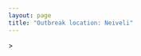 ```yaml
---
layout: page
title: "Outbreak location: Neiveli"
---
```

<div id="mapid">
<script src="https://buda-magenta.github.io/hazard_map/load_map.js"></script>
><script>
var marker_outbreak = L.marker([10.346837, 78.654771],{"autoPan": true}).addTo(map); marker_outbreak.bindTooltip("Neiveli").openTooltip();

var circle_1 = L.circle([11.715950, 79.767053], {"pane": "markerPane", "color": "red", "fill": true, "fillOpacity": 0.2, "fillRule": "evenodd", "lineCap": "round", "lineJoin": "round", "opacity": 1.0, "radius": 521663, "stroke": true, "weight": 2}).addTo(map);
circle_1.bindTooltip("Cuddalore Port<br>rank: 1<br>hazard index: 0.130416")

var circle_2 = L.circle([10.804973, 78.687030], {"pane": "markerPane", "color": "red", "fill": true, "fillOpacity": 0.2, "fillRule": "evenodd", "lineCap": "round", "lineJoin": "round", "opacity": 1.0, "radius": 215113, "stroke": true, "weight": 2}).addTo(map);
circle_2.bindTooltip("Tiruchirappalli<br>rank: 2<br>hazard index: 0.053778")

var circle_3 = L.circle([11.001812, 76.962842], {"pane": "markerPane", "color": "red", "fill": true, "fillOpacity": 0.2, "fillRule": "evenodd", "lineCap": "round", "lineJoin": "round", "opacity": 1.0, "radius": 133037, "stroke": true, "weight": 2}).addTo(map);
circle_3.bindTooltip("Coimbatore<br>rank: 3<br>hazard index: 0.033259")

var circle_4 = L.circle([9.926115, 78.114098], {"pane": "markerPane", "color": "red", "fill": true, "fillOpacity": 0.2, "fillRule": "evenodd", "lineCap": "round", "lineJoin": "round", "opacity": 1.0, "radius": 127452, "stroke": true, "weight": 2}).addTo(map);
circle_4.bindTooltip("Madurai<br>rank: 4<br>hazard index: 0.031863")

var circle_5 = L.circle([10.805628, 79.824660], {"pane": "markerPane", "color": "red", "fill": true, "fillOpacity": 0.2, "fillRule": "evenodd", "lineCap": "round", "lineJoin": "round", "opacity": 1.0, "radius": 110615, "stroke": true, "weight": 2}).addTo(map);
circle_5.bindTooltip("Nagapattinam<br>rank: 5<br>hazard index: 0.027654")

var circle_6 = L.circle([11.664300, 78.146000], {"pane": "markerPane", "color": "red", "fill": true, "fillOpacity": 0.2, "fillRule": "evenodd", "lineCap": "round", "lineJoin": "round", "opacity": 1.0, "radius": 104887, "stroke": true, "weight": 2}).addTo(map);
circle_6.bindTooltip("Salem<br>rank: 6<br>hazard index: 0.026222")

var circle_7 = L.circle([13.083694, 80.270186], {"pane": "markerPane", "color": "red", "fill": true, "fillOpacity": 0.2, "fillRule": "evenodd", "lineCap": "round", "lineJoin": "round", "opacity": 1.0, "radius": 56659, "stroke": true, "weight": 2}).addTo(map);
circle_7.bindTooltip("Chennai<br>rank: 7<br>hazard index: 0.014165")

var circle_8 = L.circle([11.101781, 77.345192], {"pane": "markerPane", "color": "red", "fill": true, "fillOpacity": 0.2, "fillRule": "evenodd", "lineCap": "round", "lineJoin": "round", "opacity": 1.0, "radius": 55717, "stroke": true, "weight": 2}).addTo(map);
circle_8.bindTooltip("Tiruppur<br>rank: 8<br>hazard index: 0.013929")

var circle_9 = L.circle([10.786027, 79.138150], {"pane": "markerPane", "color": "red", "fill": true, "fillOpacity": 0.2, "fillRule": "evenodd", "lineCap": "round", "lineJoin": "round", "opacity": 1.0, "radius": 30443, "stroke": true, "weight": 2}).addTo(map);
circle_9.bindTooltip("Thanjavur<br>rank: 9<br>hazard index: 0.007611")

var circle_10 = L.circle([10.915649, 79.806949], {"pane": "markerPane", "color": "red", "fill": true, "fillOpacity": 0.2, "fillRule": "evenodd", "lineCap": "round", "lineJoin": "round", "opacity": 1.0, "radius": 30302, "stroke": true, "weight": 2}).addTo(map);
circle_10.bindTooltip("Pondicherry<br>rank: 10<br>hazard index: 0.007576")

var circle_11 = L.circle([8.805260, 78.145274], {"pane": "markerPane", "color": "red", "fill": true, "fillOpacity": 0.2, "fillRule": "evenodd", "lineCap": "round", "lineJoin": "round", "opacity": 1.0, "radius": 29751, "stroke": true, "weight": 2}).addTo(map);
circle_11.bindTooltip("Thoothukudi<br>rank: 11<br>hazard index: 0.007438")

var circle_12 = L.circle([10.330330, 78.067398], {"pane": "markerPane", "color": "red", "fill": true, "fillOpacity": 0.2, "fillRule": "evenodd", "lineCap": "round", "lineJoin": "round", "opacity": 1.0, "radius": 25972, "stroke": true, "weight": 2}).addTo(map);
circle_12.bindTooltip("Dindigul<br>rank: 12<br>hazard index: 0.006493")

var circle_13 = L.circle([11.369204, 77.676627], {"pane": "markerPane", "color": "red", "fill": true, "fillOpacity": 0.2, "fillRule": "evenodd", "lineCap": "round", "lineJoin": "round", "opacity": 1.0, "radius": 19671, "stroke": true, "weight": 2}).addTo(map);
circle_13.bindTooltip("Erode<br>rank: 13<br>hazard index: 0.004918")

var circle_14 = L.circle([10.964555, 79.371730], {"pane": "markerPane", "color": "red", "fill": true, "fillOpacity": 0.2, "fillRule": "evenodd", "lineCap": "round", "lineJoin": "round", "opacity": 1.0, "radius": 17561, "stroke": true, "weight": 2}).addTo(map);
circle_14.bindTooltip("Kumbakonam<br>rank: 14<br>hazard index: 0.004390")

var circle_15 = L.circle([9.403158, 77.518264], {"pane": "markerPane", "color": "red", "fill": true, "fillOpacity": 0.2, "fillRule": "evenodd", "lineCap": "round", "lineJoin": "round", "opacity": 1.0, "radius": 16308, "stroke": true, "weight": 2}).addTo(map);
circle_15.bindTooltip("Rajapalayam<br>rank: 15<br>hazard index: 0.004077")

var circle_16 = L.circle([10.500000, 78.833333], {"pane": "markerPane", "color": "red", "fill": true, "fillOpacity": 0.2, "fillRule": "evenodd", "lineCap": "round", "lineJoin": "round", "opacity": 1.0, "radius": 14691, "stroke": true, "weight": 2}).addTo(map);
circle_16.bindTooltip("Pudukkottai<br>rank: 16<br>hazard index: 0.003673")

var circle_17 = L.circle([10.044512, 78.743363], {"pane": "markerPane", "color": "red", "fill": true, "fillOpacity": 0.2, "fillRule": "evenodd", "lineCap": "round", "lineJoin": "round", "opacity": 1.0, "radius": 13385, "stroke": true, "weight": 2}).addTo(map);
circle_17.bindTooltip("Karaikkudi<br>rank: 17<br>hazard index: 0.003346")

var circle_18 = L.circle([8.701220, 77.579269], {"pane": "markerPane", "color": "red", "fill": true, "fillOpacity": 0.2, "fillRule": "evenodd", "lineCap": "round", "lineJoin": "round", "opacity": 1.0, "radius": 8149, "stroke": true, "weight": 2}).addTo(map);
circle_18.bindTooltip("Tirunelveli<br>rank: 18<br>hazard index: 0.002037")

var circle_19 = L.circle([12.979120, 77.591300], {"pane": "markerPane", "color": "red", "fill": true, "fillOpacity": 0.2, "fillRule": "evenodd", "lineCap": "round", "lineJoin": "round", "opacity": 1.0, "radius": 7382, "stroke": true, "weight": 2}).addTo(map);
circle_19.bindTooltip("Bangalore<br>rank: 19<br>hazard index: 0.001846")

var circle_20 = L.circle([13.631637, 79.423171], {"pane": "markerPane", "color": "red", "fill": true, "fillOpacity": 0.2, "fillRule": "evenodd", "lineCap": "round", "lineJoin": "round", "opacity": 1.0, "radius": 5452, "stroke": true, "weight": 2}).addTo(map);
circle_20.bindTooltip("Tirupati<br>rank: 20<br>hazard index: 0.001363")

var circle_21 = L.circle([10.525626, 76.213254], {"pane": "markerPane", "color": "red", "fill": true, "fillOpacity": 0.2, "fillRule": "evenodd", "lineCap": "round", "lineJoin": "round", "opacity": 1.0, "radius": 5079, "stroke": true, "weight": 2}).addTo(map);
circle_21.bindTooltip("Thrissur<br>rank: 21<br>hazard index: 0.001270")

var circle_22 = L.circle([10.787898, 76.474087], {"pane": "markerPane", "color": "red", "fill": true, "fillOpacity": 0.2, "fillRule": "evenodd", "lineCap": "round", "lineJoin": "round", "opacity": 1.0, "radius": 4651, "stroke": true, "weight": 2}).addTo(map);
circle_22.bindTooltip("Palakkad<br>rank: 22<br>hazard index: 0.001163")

var circle_23 = L.circle([12.794811, 79.000641], {"pane": "markerPane", "color": "red", "fill": true, "fillOpacity": 0.2, "fillRule": "evenodd", "lineCap": "round", "lineJoin": "round", "opacity": 1.0, "radius": 4436, "stroke": true, "weight": 2}).addTo(map);
circle_23.bindTooltip("Vellore<br>rank: 23<br>hazard index: 0.001109")

var circle_24 = L.circle([8.576971, 77.050125], {"pane": "markerPane", "color": "red", "fill": true, "fillOpacity": 0.2, "fillRule": "evenodd", "lineCap": "round", "lineJoin": "round", "opacity": 1.0, "radius": 3915, "stroke": true, "weight": 2}).addTo(map);
circle_24.bindTooltip("Thiruvananthapuram<br>rank: 24<br>hazard index: 0.000979")

var circle_25 = L.circle([11.258608, 75.778874], {"pane": "markerPane", "color": "red", "fill": true, "fillOpacity": 0.2, "fillRule": "evenodd", "lineCap": "round", "lineJoin": "round", "opacity": 1.0, "radius": 3541, "stroke": true, "weight": 2}).addTo(map);
circle_25.bindTooltip("Kozhikode<br>rank: 25<br>hazard index: 0.000885")

var circle_26 = L.circle([12.227213, 79.070156], {"pane": "markerPane", "color": "red", "fill": true, "fillOpacity": 0.2, "fillRule": "evenodd", "lineCap": "round", "lineJoin": "round", "opacity": 1.0, "radius": 3080, "stroke": true, "weight": 2}).addTo(map);
circle_26.bindTooltip("Tiruvannamalai<br>rank: 26<br>hazard index: 0.000770")

var circle_27 = L.circle([13.160105, 79.155551], {"pane": "markerPane", "color": "red", "fill": true, "fillOpacity": 0.2, "fillRule": "evenodd", "lineCap": "round", "lineJoin": "round", "opacity": 1.0, "radius": 2692, "stroke": true, "weight": 2}).addTo(map);
circle_27.bindTooltip("Chittoor<br>rank: 27<br>hazard index: 0.000673")

var circle_28 = L.circle([13.125476, 80.094090], {"pane": "markerPane", "color": "red", "fill": true, "fillOpacity": 0.2, "fillRule": "evenodd", "lineCap": "round", "lineJoin": "round", "opacity": 1.0, "radius": 1679, "stroke": true, "weight": 2}).addTo(map);
circle_28.bindTooltip("Avadi<br>rank: 28<br>hazard index: 0.000420")

var circle_29 = L.circle([19.075990, 72.877393], {"pane": "markerPane", "color": "red", "fill": true, "fillOpacity": 0.2, "fillRule": "evenodd", "lineCap": "round", "lineJoin": "round", "opacity": 1.0, "radius": 1497, "stroke": true, "weight": 2}).addTo(map);
circle_29.bindTooltip("Mumbai<br>rank: 29<br>hazard index: 0.000374")

var circle_30 = L.circle([9.931308, 76.267414], {"pane": "markerPane", "color": "red", "fill": true, "fillOpacity": 0.2, "fillRule": "evenodd", "lineCap": "round", "lineJoin": "round", "opacity": 1.0, "radius": 1474, "stroke": true, "weight": 2}).addTo(map);
circle_30.bindTooltip("Kochi<br>rank: 30<br>hazard index: 0.000369")

var circle_31 = L.circle([8.188047, 77.429049], {"pane": "markerPane", "color": "red", "fill": true, "fillOpacity": 0.2, "fillRule": "evenodd", "lineCap": "round", "lineJoin": "round", "opacity": 1.0, "radius": 1471, "stroke": true, "weight": 2}).addTo(map);
circle_31.bindTooltip("Nagercoil<br>rank: 31<br>hazard index: 0.000368")

var circle_32 = L.circle([12.869810, 74.843008], {"pane": "markerPane", "color": "red", "fill": true, "fillOpacity": 0.2, "fillRule": "evenodd", "lineCap": "round", "lineJoin": "round", "opacity": 1.0, "radius": 1214, "stroke": true, "weight": 2}).addTo(map);
circle_32.bindTooltip("Mangalore<br>rank: 32<br>hazard index: 0.000304")

var circle_33 = L.circle([13.156387, 80.300528], {"pane": "markerPane", "color": "red", "fill": true, "fillOpacity": 0.2, "fillRule": "evenodd", "lineCap": "round", "lineJoin": "round", "opacity": 1.0, "radius": 1208, "stroke": true, "weight": 2}).addTo(map);
circle_33.bindTooltip("Tiruvottiyur<br>rank: 33<br>hazard index: 0.000302")

var circle_34 = L.circle([28.651718, 77.221939], {"pane": "markerPane", "color": "red", "fill": true, "fillOpacity": 0.2, "fillRule": "evenodd", "lineCap": "round", "lineJoin": "round", "opacity": 1.0, "radius": 1067, "stroke": true, "weight": 2}).addTo(map);
circle_34.bindTooltip("Delhi<br>rank: 34<br>hazard index: 0.000267")

var circle_35 = L.circle([12.836393, 79.705330], {"pane": "markerPane", "color": "red", "fill": true, "fillOpacity": 0.2, "fillRule": "evenodd", "lineCap": "round", "lineJoin": "round", "opacity": 1.0, "radius": 1060, "stroke": true, "weight": 2}).addTo(map);
circle_35.bindTooltip("Kanchipuram<br>rank: 35<br>hazard index: 0.000265")

var circle_36 = L.circle([12.989816, 80.100987], {"pane": "markerPane", "color": "red", "fill": true, "fillOpacity": 0.2, "fillRule": "evenodd", "lineCap": "round", "lineJoin": "round", "opacity": 1.0, "radius": 1053, "stroke": true, "weight": 2}).addTo(map);
circle_36.bindTooltip("Pallavaram<br>rank: 36<br>hazard index: 0.000263")

var circle_37 = L.circle([9.500665, 76.412414], {"pane": "markerPane", "color": "red", "fill": true, "fillOpacity": 0.2, "fillRule": "evenodd", "lineCap": "round", "lineJoin": "round", "opacity": 1.0, "radius": 1033, "stroke": true, "weight": 2}).addTo(map);
circle_37.bindTooltip("Alappuzha<br>rank: 37<br>hazard index: 0.000258")

var circle_38 = L.circle([8.887951, 76.595501], {"pane": "markerPane", "color": "red", "fill": true, "fillOpacity": 0.2, "fillRule": "evenodd", "lineCap": "round", "lineJoin": "round", "opacity": 1.0, "radius": 1006, "stroke": true, "weight": 2}).addTo(map);
circle_38.bindTooltip("Kollam<br>rank: 38<br>hazard index: 0.000252")

var circle_39 = L.circle([12.929903, 80.111823], {"pane": "markerPane", "color": "red", "fill": true, "fillOpacity": 0.2, "fillRule": "evenodd", "lineCap": "round", "lineJoin": "round", "opacity": 1.0, "radius": 861, "stroke": true, "weight": 2}).addTo(map);
circle_39.bindTooltip("Tambaram<br>rank: 39<br>hazard index: 0.000215")

var circle_40 = L.circle([17.388786, 78.461065], {"pane": "markerPane", "color": "red", "fill": true, "fillOpacity": 0.2, "fillRule": "evenodd", "lineCap": "round", "lineJoin": "round", "opacity": 1.0, "radius": 746, "stroke": true, "weight": 2}).addTo(map);
circle_40.bindTooltip("Hyderabad<br>rank: 40<br>hazard index: 0.000187")

var circle_41 = L.circle([26.915458, 75.818982], {"pane": "markerPane", "color": "red", "fill": true, "fillOpacity": 0.2, "fillRule": "evenodd", "lineCap": "round", "lineJoin": "round", "opacity": 1.0, "radius": 650, "stroke": true, "weight": 2}).addTo(map);
circle_41.bindTooltip("Jaipur<br>rank: 41<br>hazard index: 0.000163")

var circle_42 = L.circle([11.876225, 75.373804], {"pane": "markerPane", "color": "red", "fill": true, "fillOpacity": 0.2, "fillRule": "evenodd", "lineCap": "round", "lineJoin": "round", "opacity": 1.0, "radius": 646, "stroke": true, "weight": 2}).addTo(map);
circle_42.bindTooltip("Kannur<br>rank: 42<br>hazard index: 0.000162")

var circle_43 = L.circle([12.305183, 76.655361], {"pane": "markerPane", "color": "red", "fill": true, "fillOpacity": 0.2, "fillRule": "evenodd", "lineCap": "round", "lineJoin": "round", "opacity": 1.0, "radius": 621, "stroke": true, "weight": 2}).addTo(map);
circle_43.bindTooltip("Mysore<br>rank: 43<br>hazard index: 0.000155")

var circle_44 = L.circle([22.541418, 88.357691], {"pane": "markerPane", "color": "red", "fill": true, "fillOpacity": 0.2, "fillRule": "evenodd", "lineCap": "round", "lineJoin": "round", "opacity": 1.0, "radius": 559, "stroke": true, "weight": 2}).addTo(map);
circle_44.bindTooltip("Kolkata<br>rank: 44<br>hazard index: 0.000140")

var circle_45 = L.circle([21.149813, 79.082056], {"pane": "markerPane", "color": "red", "fill": true, "fillOpacity": 0.2, "fillRule": "evenodd", "lineCap": "round", "lineJoin": "round", "opacity": 1.0, "radius": 530, "stroke": true, "weight": 2}).addTo(map);
circle_45.bindTooltip("Nagpur<br>rank: 45<br>hazard index: 0.000133")

var circle_46 = L.circle([14.449372, 79.987376], {"pane": "markerPane", "color": "red", "fill": true, "fillOpacity": 0.2, "fillRule": "evenodd", "lineCap": "round", "lineJoin": "round", "opacity": 1.0, "radius": 439, "stroke": true, "weight": 2}).addTo(map);
circle_46.bindTooltip("Nellore<br>rank: 46<br>hazard index: 0.000110")

var circle_47 = L.circle([16.508759, 80.618510], {"pane": "markerPane", "color": "red", "fill": true, "fillOpacity": 0.2, "fillRule": "evenodd", "lineCap": "round", "lineJoin": "round", "opacity": 1.0, "radius": 413, "stroke": true, "weight": 2}).addTo(map);
circle_47.bindTooltip("Vijayawada<br>rank: 47<br>hazard index: 0.000103")

var circle_48 = L.circle([18.521428, 73.854454], {"pane": "markerPane", "color": "red", "fill": true, "fillOpacity": 0.2, "fillRule": "evenodd", "lineCap": "round", "lineJoin": "round", "opacity": 1.0, "radius": 407, "stroke": true, "weight": 2}).addTo(map);
circle_48.bindTooltip("Pune<br>rank: 48<br>hazard index: 0.000102")

var circle_49 = L.circle([23.258486, 77.401989], {"pane": "markerPane", "color": "red", "fill": true, "fillOpacity": 0.2, "fillRule": "evenodd", "lineCap": "round", "lineJoin": "round", "opacity": 1.0, "radius": 380, "stroke": true, "weight": 2}).addTo(map);
circle_49.bindTooltip("Bhopal<br>rank: 49<br>hazard index: 0.000095")

var circle_50 = L.circle([12.792907, 78.699917], {"pane": "markerPane", "color": "red", "fill": true, "fillOpacity": 0.2, "fillRule": "evenodd", "lineCap": "round", "lineJoin": "round", "opacity": 1.0, "radius": 299, "stroke": true, "weight": 2}).addTo(map);
circle_50.bindTooltip("Ambur<br>rank: 50<br>hazard index: 0.000075")

var circle_51 = L.circle([17.723128, 83.301284], {"pane": "markerPane", "color": "red", "fill": true, "fillOpacity": 0.2, "fillRule": "evenodd", "lineCap": "round", "lineJoin": "round", "opacity": 1.0, "radius": 243, "stroke": true, "weight": 2}).addTo(map);
circle_51.bindTooltip("Visakhapatnam<br>rank: 51<br>hazard index: 0.000061")

var circle_52 = L.circle([23.021624, 72.579707], {"pane": "markerPane", "color": "red", "fill": true, "fillOpacity": 0.2, "fillRule": "evenodd", "lineCap": "round", "lineJoin": "round", "opacity": 1.0, "radius": 227, "stroke": true, "weight": 2}).addTo(map);
circle_52.bindTooltip("Ahmedabad<br>rank: 52<br>hazard index: 0.000057")

var circle_53 = L.circle([26.296772, 73.035143], {"pane": "markerPane", "color": "red", "fill": true, "fillOpacity": 0.2, "fillRule": "evenodd", "lineCap": "round", "lineJoin": "round", "opacity": 1.0, "radius": 218, "stroke": true, "weight": 2}).addTo(map);
circle_53.bindTooltip("Jodhpur<br>rank: 53<br>hazard index: 0.000055")

var circle_54 = L.circle([25.196826, 76.000893], {"pane": "markerPane", "color": "red", "fill": true, "fillOpacity": 0.2, "fillRule": "evenodd", "lineCap": "round", "lineJoin": "round", "opacity": 1.0, "radius": 212, "stroke": true, "weight": 2}).addTo(map);
circle_54.bindTooltip("Kota<br>rank: 54<br>hazard index: 0.000053")

var circle_55 = L.circle([11.664535, 92.739045], {"pane": "markerPane", "color": "red", "fill": true, "fillOpacity": 0.2, "fillRule": "evenodd", "lineCap": "round", "lineJoin": "round", "opacity": 1.0, "radius": 199, "stroke": true, "weight": 2}).addTo(map);
circle_55.bindTooltip("Port Blair<br>rank: 55<br>hazard index: 0.000050")

var circle_56 = L.circle([13.340077, 77.100621], {"pane": "markerPane", "color": "red", "fill": true, "fillOpacity": 0.2, "fillRule": "evenodd", "lineCap": "round", "lineJoin": "round", "opacity": 1.0, "radius": 188, "stroke": true, "weight": 2}).addTo(map);
circle_56.bindTooltip("Tumkur<br>rank: 56<br>hazard index: 0.000047")

var circle_57 = L.circle([20.266777, 85.843559], {"pane": "markerPane", "color": "red", "fill": true, "fillOpacity": 0.2, "fillRule": "evenodd", "lineCap": "round", "lineJoin": "round", "opacity": 1.0, "radius": 148, "stroke": true, "weight": 2}).addTo(map);
circle_57.bindTooltip("Bhubaneswar<br>rank: 57<br>hazard index: 0.000037")

var circle_58 = L.circle([12.732884, 77.830948], {"pane": "markerPane", "color": "red", "fill": true, "fillOpacity": 0.2, "fillRule": "evenodd", "lineCap": "round", "lineJoin": "round", "opacity": 1.0, "radius": 139, "stroke": true, "weight": 2}).addTo(map);
circle_58.bindTooltip("Hosur<br>rank: 58<br>hazard index: 0.000035")

var circle_59 = L.circle([12.955100, 78.269900], {"pane": "markerPane", "color": "red", "fill": true, "fillOpacity": 0.2, "fillRule": "evenodd", "lineCap": "round", "lineJoin": "round", "opacity": 1.0, "radius": 137, "stroke": true, "weight": 2}).addTo(map);
circle_59.bindTooltip("Robertson Pet<br>rank: 59<br>hazard index: 0.000034")

var circle_60 = L.circle([17.980609, 79.598212], {"pane": "markerPane", "color": "red", "fill": true, "fillOpacity": 0.2, "fillRule": "evenodd", "lineCap": "round", "lineJoin": "round", "opacity": 1.0, "radius": 136, "stroke": true, "weight": 2}).addTo(map);
circle_60.bindTooltip("Warangal<br>rank: 60<br>hazard index: 0.000034")

var circle_61 = L.circle([25.531031, 78.652689], {"pane": "markerPane", "color": "red", "fill": true, "fillOpacity": 0.2, "fillRule": "evenodd", "lineCap": "round", "lineJoin": "round", "opacity": 1.0, "radius": 128, "stroke": true, "weight": 2}).addTo(map);
circle_61.bindTooltip("Jhansi<br>rank: 61<br>hazard index: 0.000032")

var circle_62 = L.circle([13.137000, 78.133961], {"pane": "markerPane", "color": "red", "fill": true, "fillOpacity": 0.2, "fillRule": "evenodd", "lineCap": "round", "lineJoin": "round", "opacity": 1.0, "radius": 124, "stroke": true, "weight": 2}).addTo(map);
circle_62.bindTooltip("Kolar<br>rank: 62<br>hazard index: 0.000031")

var circle_63 = L.circle([12.523889, 76.896196], {"pane": "markerPane", "color": "red", "fill": true, "fillOpacity": 0.2, "fillRule": "evenodd", "lineCap": "round", "lineJoin": "round", "opacity": 1.0, "radius": 118, "stroke": true, "weight": 2}).addTo(map);
circle_63.bindTooltip("Mandya<br>rank: 63<br>hazard index: 0.000030")

var circle_64 = L.circle([23.174597, 75.785142], {"pane": "markerPane", "color": "red", "fill": true, "fillOpacity": 0.2, "fillRule": "evenodd", "lineCap": "round", "lineJoin": "round", "opacity": 1.0, "radius": 109, "stroke": true, "weight": 2}).addTo(map);
circle_64.bindTooltip("Ujjain<br>rank: 64<br>hazard index: 0.000027")

var circle_65 = L.circle([26.180598, 91.753943], {"pane": "markerPane", "color": "red", "fill": true, "fillOpacity": 0.2, "fillRule": "evenodd", "lineCap": "round", "lineJoin": "round", "opacity": 1.0, "radius": 104, "stroke": true, "weight": 2}).addTo(map);
circle_65.bindTooltip("Guwahati<br>rank: 65<br>hazard index: 0.000026")

var circle_66 = L.circle([16.291519, 80.454159], {"pane": "markerPane", "color": "red", "fill": true, "fillOpacity": 0.2, "fillRule": "evenodd", "lineCap": "round", "lineJoin": "round", "opacity": 1.0, "radius": 98, "stroke": true, "weight": 2}).addTo(map);
circle_66.bindTooltip("Guntur<br>rank: 66<br>hazard index: 0.000025")

var circle_67 = L.circle([15.398403, 73.812918], {"pane": "markerPane", "color": "red", "fill": true, "fillOpacity": 0.2, "fillRule": "evenodd", "lineCap": "round", "lineJoin": "round", "opacity": 1.0, "radius": 90, "stroke": true, "weight": 2}).addTo(map);
circle_67.bindTooltip("Vasco Da Gama<br>rank: 67<br>hazard index: 0.000023")

var circle_68 = L.circle([19.194329, 72.970178], {"pane": "markerPane", "color": "red", "fill": true, "fillOpacity": 0.2, "fillRule": "evenodd", "lineCap": "round", "lineJoin": "round", "opacity": 1.0, "radius": 83, "stroke": true, "weight": 2}).addTo(map);
circle_68.bindTooltip("Thane<br>rank: 68<br>hazard index: 0.000021")

var circle_69 = L.circle([17.005045, 81.780473], {"pane": "markerPane", "color": "red", "fill": true, "fillOpacity": 0.2, "fillRule": "evenodd", "lineCap": "round", "lineJoin": "round", "opacity": 1.0, "radius": 77, "stroke": true, "weight": 2}).addTo(map);
circle_69.bindTooltip("Rajahmundry<br>rank: 69<br>hazard index: 0.000019")

var circle_70 = L.circle([20.030976, 79.358139], {"pane": "markerPane", "color": "red", "fill": true, "fillOpacity": 0.2, "fillRule": "evenodd", "lineCap": "round", "lineJoin": "round", "opacity": 1.0, "radius": 70, "stroke": true, "weight": 2}).addTo(map);
circle_70.bindTooltip("Chandrapur<br>rank: 70<br>hazard index: 0.000018")

var circle_71 = L.circle([15.507554, 80.060800], {"pane": "markerPane", "color": "red", "fill": true, "fillOpacity": 0.2, "fillRule": "evenodd", "lineCap": "round", "lineJoin": "round", "opacity": 1.0, "radius": 66, "stroke": true, "weight": 2}).addTo(map);
circle_71.bindTooltip("Ongole<br>rank: 71<br>hazard index: 0.000017")

var circle_72 = L.circle([21.170200, 72.831100], {"pane": "markerPane", "color": "red", "fill": true, "fillOpacity": 0.2, "fillRule": "evenodd", "lineCap": "round", "lineJoin": "round", "opacity": 1.0, "radius": 52, "stroke": true, "weight": 2}).addTo(map);
circle_72.bindTooltip("Surat<br>rank: 72<br>hazard index: 0.000013")

var circle_73 = L.circle([18.761516, 79.478785], {"pane": "markerPane", "color": "red", "fill": true, "fillOpacity": 0.2, "fillRule": "evenodd", "lineCap": "round", "lineJoin": "round", "opacity": 1.0, "radius": 49, "stroke": true, "weight": 2}).addTo(map);
circle_73.bindTooltip("Ramagundam<br>rank: 73<br>hazard index: 0.000012")

var circle_74 = L.circle([22.720362, 75.868200], {"pane": "markerPane", "color": "red", "fill": true, "fillOpacity": 0.2, "fillRule": "evenodd", "lineCap": "round", "lineJoin": "round", "opacity": 1.0, "radius": 44, "stroke": true, "weight": 2}).addTo(map);
circle_74.bindTooltip("Indore<br>rank: 74<br>hazard index: 0.000011")

var circle_75 = L.circle([16.237773, 80.646422], {"pane": "markerPane", "color": "red", "fill": true, "fillOpacity": 0.2, "fillRule": "evenodd", "lineCap": "round", "lineJoin": "round", "opacity": 1.0, "radius": 44, "stroke": true, "weight": 2}).addTo(map);
circle_75.bindTooltip("Tenali<br>rank: 75<br>hazard index: 0.000011")

var circle_76 = L.circle([13.007082, 76.099270], {"pane": "markerPane", "color": "red", "fill": true, "fillOpacity": 0.2, "fillRule": "evenodd", "lineCap": "round", "lineJoin": "round", "opacity": 1.0, "radius": 43, "stroke": true, "weight": 2}).addTo(map);
circle_76.bindTooltip("Hassan<br>rank: 76<br>hazard index: 0.000011")

var circle_77 = L.circle([14.466127, 75.920636], {"pane": "markerPane", "color": "red", "fill": true, "fillOpacity": 0.2, "fillRule": "evenodd", "lineCap": "round", "lineJoin": "round", "opacity": 1.0, "radius": 43, "stroke": true, "weight": 2}).addTo(map);
circle_77.bindTooltip("Davanagere<br>rank: 77<br>hazard index: 0.000011")

var circle_78 = L.circle([14.475294, 78.821686], {"pane": "markerPane", "color": "red", "fill": true, "fillOpacity": 0.2, "fillRule": "evenodd", "lineCap": "round", "lineJoin": "round", "opacity": 1.0, "radius": 43, "stroke": true, "weight": 2}).addTo(map);
circle_78.bindTooltip("Kadapa<br>rank: 78<br>hazard index: 0.000011")

var circle_79 = L.circle([17.849907, 75.276320], {"pane": "markerPane", "color": "red", "fill": true, "fillOpacity": 0.2, "fillRule": "evenodd", "lineCap": "round", "lineJoin": "round", "opacity": 1.0, "radius": 40, "stroke": true, "weight": 2}).addTo(map);
circle_79.bindTooltip("Solapur<br>rank: 79<br>hazard index: 0.000010")

var circle_80 = L.circle([13.932609, 75.574978], {"pane": "markerPane", "color": "red", "fill": true, "fillOpacity": 0.2, "fillRule": "evenodd", "lineCap": "round", "lineJoin": "round", "opacity": 1.0, "radius": 39, "stroke": true, "weight": 2}).addTo(map);
circle_80.bindTooltip("Shimoga<br>rank: 80<br>hazard index: 0.000010")

var circle_81 = L.circle([17.500000, 80.333333], {"pane": "markerPane", "color": "red", "fill": true, "fillOpacity": 0.2, "fillRule": "evenodd", "lineCap": "round", "lineJoin": "round", "opacity": 1.0, "radius": 39, "stroke": true, "weight": 2}).addTo(map);
circle_81.bindTooltip("Khammam<br>rank: 81<br>hazard index: 0.000010")

var circle_82 = L.circle([26.838100, 80.934600], {"pane": "markerPane", "color": "red", "fill": true, "fillOpacity": 0.2, "fillRule": "evenodd", "lineCap": "round", "lineJoin": "round", "opacity": 1.0, "radius": 36, "stroke": true, "weight": 2}).addTo(map);
circle_82.bindTooltip("Lucknow<br>rank: 82<br>hazard index: 0.000009")

var circle_83 = L.circle([14.654623, 77.556260], {"pane": "markerPane", "color": "red", "fill": true, "fillOpacity": 0.2, "fillRule": "evenodd", "lineCap": "round", "lineJoin": "round", "opacity": 1.0, "radius": 36, "stroke": true, "weight": 2}).addTo(map);
circle_83.bindTooltip("Anantapur<br>rank: 83<br>hazard index: 0.000009")

var circle_84 = L.circle([13.573260, 78.479146], {"pane": "markerPane", "color": "red", "fill": true, "fillOpacity": 0.2, "fillRule": "evenodd", "lineCap": "round", "lineJoin": "round", "opacity": 1.0, "radius": 36, "stroke": true, "weight": 2}).addTo(map);
circle_84.bindTooltip("Madanapalle<br>rank: 84<br>hazard index: 0.000009")

var circle_85 = L.circle([15.351838, 75.137985], {"pane": "markerPane", "color": "red", "fill": true, "fillOpacity": 0.2, "fillRule": "evenodd", "lineCap": "round", "lineJoin": "round", "opacity": 1.0, "radius": 34, "stroke": true, "weight": 2}).addTo(map);
circle_85.bindTooltip("Hubli<br>rank: 85<br>hazard index: 0.000009")

var circle_86 = L.circle([20.468600, 85.879200], {"pane": "markerPane", "color": "red", "fill": true, "fillOpacity": 0.2, "fillRule": "evenodd", "lineCap": "round", "lineJoin": "round", "opacity": 1.0, "radius": 33, "stroke": true, "weight": 2}).addTo(map);
circle_86.bindTooltip("Cuttack<br>rank: 86<br>hazard index: 0.000008")

var circle_87 = L.circle([16.943738, 82.235061], {"pane": "markerPane", "color": "red", "fill": true, "fillOpacity": 0.2, "fillRule": "evenodd", "lineCap": "round", "lineJoin": "round", "opacity": 1.0, "radius": 31, "stroke": true, "weight": 2}).addTo(map);
circle_87.bindTooltip("Kakinada<br>rank: 87<br>hazard index: 0.000008")

var circle_88 = L.circle([14.422347, 77.720069], {"pane": "markerPane", "color": "red", "fill": true, "fillOpacity": 0.2, "fillRule": "evenodd", "lineCap": "round", "lineJoin": "round", "opacity": 1.0, "radius": 31, "stroke": true, "weight": 2}).addTo(map);
circle_88.bindTooltip("Dharmavaram<br>rank: 88<br>hazard index: 0.000008")

var circle_89 = L.circle([26.469100, 74.639000], {"pane": "markerPane", "color": "red", "fill": true, "fillOpacity": 0.2, "fillRule": "evenodd", "lineCap": "round", "lineJoin": "round", "opacity": 1.0, "radius": 29, "stroke": true, "weight": 2}).addTo(map);
circle_89.bindTooltip("Ajmer<br>rank: 89<br>hazard index: 0.000007")

var circle_90 = L.circle([25.609324, 85.123525], {"pane": "markerPane", "color": "red", "fill": true, "fillOpacity": 0.2, "fillRule": "evenodd", "lineCap": "round", "lineJoin": "round", "opacity": 1.0, "radius": 29, "stroke": true, "weight": 2}).addTo(map);
circle_90.bindTooltip("Patna<br>rank: 90<br>hazard index: 0.000007")

var circle_91 = L.circle([16.094950, 80.165878], {"pane": "markerPane", "color": "red", "fill": true, "fillOpacity": 0.2, "fillRule": "evenodd", "lineCap": "round", "lineJoin": "round", "opacity": 1.0, "radius": 26, "stroke": true, "weight": 2}).addTo(map);
circle_91.bindTooltip("Chilakaluripet<br>rank: 91<br>hazard index: 0.000007")

var circle_92 = L.circle([27.175255, 78.009816], {"pane": "markerPane", "color": "red", "fill": true, "fillOpacity": 0.2, "fillRule": "evenodd", "lineCap": "round", "lineJoin": "round", "opacity": 1.0, "radius": 26, "stroke": true, "weight": 2}).addTo(map);
circle_92.bindTooltip("Agra<br>rank: 92<br>hazard index: 0.000007")

var circle_93 = L.circle([15.143395, 76.919388], {"pane": "markerPane", "color": "red", "fill": true, "fillOpacity": 0.2, "fillRule": "evenodd", "lineCap": "round", "lineJoin": "round", "opacity": 1.0, "radius": 26, "stroke": true, "weight": 2}).addTo(map);
circle_93.bindTooltip("Bellary<br>rank: 93<br>hazard index: 0.000007")

var circle_94 = L.circle([26.229141, 76.304533], {"pane": "markerPane", "color": "red", "fill": true, "fillOpacity": 0.2, "fillRule": "evenodd", "lineCap": "round", "lineJoin": "round", "opacity": 1.0, "radius": 25, "stroke": true, "weight": 2}).addTo(map);
circle_94.bindTooltip("Sawai Madhopur<br>rank: 94<br>hazard index: 0.000006")

var circle_95 = L.circle([25.335649, 83.007629], {"pane": "markerPane", "color": "red", "fill": true, "fillOpacity": 0.2, "fillRule": "evenodd", "lineCap": "round", "lineJoin": "round", "opacity": 1.0, "radius": 23, "stroke": true, "weight": 2}).addTo(map);
circle_95.bindTooltip("Varanasi<br>rank: 95<br>hazard index: 0.000006")

var circle_96 = L.circle([16.432998, 80.993715], {"pane": "markerPane", "color": "red", "fill": true, "fillOpacity": 0.2, "fillRule": "evenodd", "lineCap": "round", "lineJoin": "round", "opacity": 1.0, "radius": 23, "stroke": true, "weight": 2}).addTo(map);
circle_96.bindTooltip("Gudivada<br>rank: 96<br>hazard index: 0.000006")

var circle_97 = L.circle([13.341917, 74.747323], {"pane": "markerPane", "color": "red", "fill": true, "fillOpacity": 0.2, "fillRule": "evenodd", "lineCap": "round", "lineJoin": "round", "opacity": 1.0, "radius": 22, "stroke": true, "weight": 2}).addTo(map);
circle_97.bindTooltip("Udupi<br>rank: 97<br>hazard index: 0.000006")

var circle_98 = L.circle([23.831238, 91.282382], {"pane": "markerPane", "color": "red", "fill": true, "fillOpacity": 0.2, "fillRule": "evenodd", "lineCap": "round", "lineJoin": "round", "opacity": 1.0, "radius": 22, "stroke": true, "weight": 2}).addTo(map);
circle_98.bindTooltip("Agartala<br>rank: 98<br>hazard index: 0.000006")

var circle_99 = L.circle([13.826383, 77.493772], {"pane": "markerPane", "color": "red", "fill": true, "fillOpacity": 0.2, "fillRule": "evenodd", "lineCap": "round", "lineJoin": "round", "opacity": 1.0, "radius": 21, "stroke": true, "weight": 2}).addTo(map);
circle_99.bindTooltip("Hindupur<br>rank: 99<br>hazard index: 0.000005")

var circle_100 = L.circle([23.587548, 75.675679], {"pane": "markerPane", "color": "red", "fill": true, "fillOpacity": 0.2, "fillRule": "evenodd", "lineCap": "round", "lineJoin": "round", "opacity": 1.0, "radius": 21, "stroke": true, "weight": 2}).addTo(map);
circle_100.bindTooltip("Nagda<br>rank: 100<br>hazard index: 0.000005")
</script>
</div>
